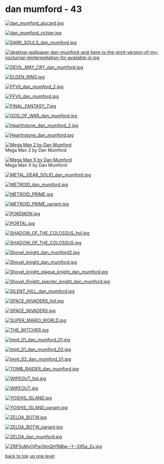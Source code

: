 # dan mumford - 43
[![dan_mumford_alucard.jpg](/mobile/dan%20mumford/dan_mumford_alucard.jpg "dan_mumford_alucard.jpg")](/mobile/dan%20mumford/dan_mumford_alucard.jpg)

[![dan_mumford_richter.jpg](/mobile/dan%20mumford/dan_mumford_richter.jpg "dan_mumford_richter.jpg")](/mobile/dan%20mumford/dan_mumford_richter.jpg)

[![DARK_SOULS_dan_mumford.jpg](/mobile/dan%20mumford/DARK_SOULS_dan_mumford.jpg "DARK_SOULS_dan_mumford.jpg")](/mobile/dan%20mumford/DARK_SOULS_dan_mumford.jpg)

[![desktop-wallpaper-dan-mumford-and-here-is-the-print-version-of-my-nocturnal-reinterpretation-for-available-in.jpg](/mobile/dan%20mumford/desktop-wallpaper-dan-mumford-and-here-is-the-print-version-of-my-nocturnal-reinterpretation-for-available-in.jpg "desktop-wallpaper-dan-mumford-and-here-is-the-print-version-of-my-nocturnal-reinterpretation-for-available-in.jpg")](/mobile/dan%20mumford/desktop-wallpaper-dan-mumford-and-here-is-the-print-version-of-my-nocturnal-reinterpretation-for-available-in.jpg)

[![DEVIL_MAY_CRY_dan_mumford.jpg](/mobile/dan%20mumford/DEVIL_MAY_CRY_dan_mumford.jpg "DEVIL_MAY_CRY_dan_mumford.jpg")](/mobile/dan%20mumford/DEVIL_MAY_CRY_dan_mumford.jpg)

[![ELDEN_RING.jpg](/mobile/dan%20mumford/ELDEN_RING.jpg "ELDEN_RING.jpg")](/mobile/dan%20mumford/ELDEN_RING.jpg)

[![FFVII_dan_mumford_2.jpg](/mobile/dan%20mumford/FFVII_dan_mumford_2.jpg "FFVII_dan_mumford_2.jpg")](/mobile/dan%20mumford/FFVII_dan_mumford_2.jpg)

[![FFVII_dan_mumford.jpg](/mobile/dan%20mumford/FFVII_dan_mumford.jpg "FFVII_dan_mumford.jpg")](/mobile/dan%20mumford/FFVII_dan_mumford.jpg)

[![FINAL_FANTASY_7.jpg](/mobile/dan%20mumford/FINAL_FANTASY_7.jpg "FINAL_FANTASY_7.jpg")](/mobile/dan%20mumford/FINAL_FANTASY_7.jpg)

[![GOD_OF_WAR_dan_mumford.jpg](/mobile/dan%20mumford/GOD_OF_WAR_dan_mumford.jpg "GOD_OF_WAR_dan_mumford.jpg")](/mobile/dan%20mumford/GOD_OF_WAR_dan_mumford.jpg)

[![Hearthstone_dan_mumford_2.jpg](/mobile/dan%20mumford/Hearthstone_dan_mumford_2.jpg "Hearthstone_dan_mumford_2.jpg")](/mobile/dan%20mumford/Hearthstone_dan_mumford_2.jpg)

[![Hearthstone_dan_mumford.jpg](/mobile/dan%20mumford/Hearthstone_dan_mumford.jpg "Hearthstone_dan_mumford.jpg")](/mobile/dan%20mumford/Hearthstone_dan_mumford.jpg)

[![Mega Man 2 by Dan Mumford](/mobile/dan%20mumford/mega_man_2_by_dan_mumford.jpg "Mega Man 2 by Dan Mumford")](/mobile/dan%20mumford/mega_man_2_by_dan_mumford.jpg)\
Mega Man 2 by Dan Mumford

[![Mega Man X by Dan Mumford](/mobile/dan%20mumford/mega_man_x_by_dan_mumford.jpg "Mega Man X by Dan Mumford")](/mobile/dan%20mumford/mega_man_x_by_dan_mumford.jpg)\
Mega Man X by Dan Mumford

[![METAL_GEAR_SOLID_dan_mumford.jpg](/mobile/dan%20mumford/METAL_GEAR_SOLID_dan_mumford.jpg "METAL_GEAR_SOLID_dan_mumford.jpg")](/mobile/dan%20mumford/METAL_GEAR_SOLID_dan_mumford.jpg)

[![METROID_dan_mumford.jpg](/mobile/dan%20mumford/METROID_dan_mumford.jpg "METROID_dan_mumford.jpg")](/mobile/dan%20mumford/METROID_dan_mumford.jpg)

[![METROID_PRIME.jpg](/mobile/dan%20mumford/METROID_PRIME.jpg "METROID_PRIME.jpg")](/mobile/dan%20mumford/METROID_PRIME.jpg)

[![METROID_PRIME_variant.jpg](/mobile/dan%20mumford/METROID_PRIME_variant.jpg "METROID_PRIME_variant.jpg")](/mobile/dan%20mumford/METROID_PRIME_variant.jpg)

[![POKEMON.jpg](/mobile/dan%20mumford/POKEMON.jpg "POKEMON.jpg")](/mobile/dan%20mumford/POKEMON.jpg)

[![PORTAL.jpg](/mobile/dan%20mumford/PORTAL.jpg "PORTAL.jpg")](/mobile/dan%20mumford/PORTAL.jpg)

[![SHADOW_OF_THE_COLOSSUS_foil.jpg](/mobile/dan%20mumford/SHADOW_OF_THE_COLOSSUS_foil.jpg "SHADOW_OF_THE_COLOSSUS_foil.jpg")](/mobile/dan%20mumford/SHADOW_OF_THE_COLOSSUS_foil.jpg)

[![SHADOW_OF_THE_COLOSSUS.jpg](/mobile/dan%20mumford/SHADOW_OF_THE_COLOSSUS.jpg "SHADOW_OF_THE_COLOSSUS.jpg")](/mobile/dan%20mumford/SHADOW_OF_THE_COLOSSUS.jpg)

[![Shovel_knight_dan_mumford2.jpg](/mobile/dan%20mumford/Shovel_knight_dan_mumford2.jpg "Shovel_knight_dan_mumford2.jpg")](/mobile/dan%20mumford/Shovel_knight_dan_mumford2.jpg)

[![Shovel_knight_dan_mumford.jpg](/mobile/dan%20mumford/Shovel_knight_dan_mumford.jpg "Shovel_knight_dan_mumford.jpg")](/mobile/dan%20mumford/Shovel_knight_dan_mumford.jpg)

[![Shovel_knight_plague_knight_dan_mumford.jpg](/mobile/dan%20mumford/Shovel_knight_plague_knight_dan_mumford.jpg "Shovel_knight_plague_knight_dan_mumford.jpg")](/mobile/dan%20mumford/Shovel_knight_plague_knight_dan_mumford.jpg)

[![Shovel_Knight_specter_knight_dan_mumford.jpg](/mobile/dan%20mumford/Shovel_Knight_specter_knight_dan_mumford.jpg "Shovel_Knight_specter_knight_dan_mumford.jpg")](/mobile/dan%20mumford/Shovel_Knight_specter_knight_dan_mumford.jpg)

[![SILENT_HILL_dan_mumford.jpg](/mobile/dan%20mumford/SILENT_HILL_dan_mumford.jpg "SILENT_HILL_dan_mumford.jpg")](/mobile/dan%20mumford/SILENT_HILL_dan_mumford.jpg)

[![SPACE_INVADERS_foil.jpg](/mobile/dan%20mumford/SPACE_INVADERS_foil.jpg "SPACE_INVADERS_foil.jpg")](/mobile/dan%20mumford/SPACE_INVADERS_foil.jpg)

[![SPACE_INVADERS.jpg](/mobile/dan%20mumford/SPACE_INVADERS.jpg "SPACE_INVADERS.jpg")](/mobile/dan%20mumford/SPACE_INVADERS.jpg)

[![SUPER_MARIO_WORLD.jpg](/mobile/dan%20mumford/SUPER_MARIO_WORLD.jpg "SUPER_MARIO_WORLD.jpg")](/mobile/dan%20mumford/SUPER_MARIO_WORLD.jpg)

[![THE_WITCHER.jpg](/mobile/dan%20mumford/THE_WITCHER.jpg "THE_WITCHER.jpg")](/mobile/dan%20mumford/THE_WITCHER.jpg)

[![tmnt_01_dan_mumford_01.jpg](/mobile/dan%20mumford/tmnt_01_dan_mumford_01.jpg "tmnt_01_dan_mumford_01.jpg")](/mobile/dan%20mumford/tmnt_01_dan_mumford_01.jpg)

[![tmnt_01_dan_mumford_02.jpg](/mobile/dan%20mumford/tmnt_01_dan_mumford_02.jpg "tmnt_01_dan_mumford_02.jpg")](/mobile/dan%20mumford/tmnt_01_dan_mumford_02.jpg)

[![tmnt_02_dan_mumford_01.jpg](/mobile/dan%20mumford/tmnt_02_dan_mumford_01.jpg "tmnt_02_dan_mumford_01.jpg")](/mobile/dan%20mumford/tmnt_02_dan_mumford_01.jpg)

[![TOMB_RAIDER_dan_mumford.jpg](/mobile/dan%20mumford/TOMB_RAIDER_dan_mumford.jpg "TOMB_RAIDER_dan_mumford.jpg")](/mobile/dan%20mumford/TOMB_RAIDER_dan_mumford.jpg)

[![WIPEOUT_foil.jpg](/mobile/dan%20mumford/WIPEOUT_foil.jpg "WIPEOUT_foil.jpg")](/mobile/dan%20mumford/WIPEOUT_foil.jpg)

[![WIPEOUT.jpg](/mobile/dan%20mumford/WIPEOUT.jpg "WIPEOUT.jpg")](/mobile/dan%20mumford/WIPEOUT.jpg)

[![YOSHIS_ISLAND.jpg](/mobile/dan%20mumford/YOSHIS_ISLAND.jpg "YOSHIS_ISLAND.jpg")](/mobile/dan%20mumford/YOSHIS_ISLAND.jpg)

[![YOSHIS_ISLAND_variant.jpg](/mobile/dan%20mumford/YOSHIS_ISLAND_variant.jpg "YOSHIS_ISLAND_variant.jpg")](/mobile/dan%20mumford/YOSHIS_ISLAND_variant.jpg)

[![ZELDA_BOTW.jpg](/mobile/dan%20mumford/ZELDA_BOTW.jpg "ZELDA_BOTW.jpg")](/mobile/dan%20mumford/ZELDA_BOTW.jpg)

[![ZELDA_BOTW_variant.jpg](/mobile/dan%20mumford/ZELDA_BOTW_variant.jpg "ZELDA_BOTW_variant.jpg")](/mobile/dan%20mumford/ZELDA_BOTW_variant.jpg)

[![ZELDA_dan_mumford.jpg](/mobile/dan%20mumford/ZELDA_dan_mumford.jpg "ZELDA_dan_mumford.jpg")](/mobile/dan%20mumford/ZELDA_dan_mumford.jpg)

[![ZRP3uMyOjPwOknQH1NBw--1--2lt5a_2x.jpg](/mobile/dan%20mumford/ZRP3uMyOjPwOknQH1NBw--1--2lt5a_2x.jpg "ZRP3uMyOjPwOknQH1NBw--1--2lt5a_2x.jpg")](/mobile/dan%20mumford/ZRP3uMyOjPwOknQH1NBw--1--2lt5a_2x.jpg)



[back to top](#)
[up one level](/mobile/README.MD)
